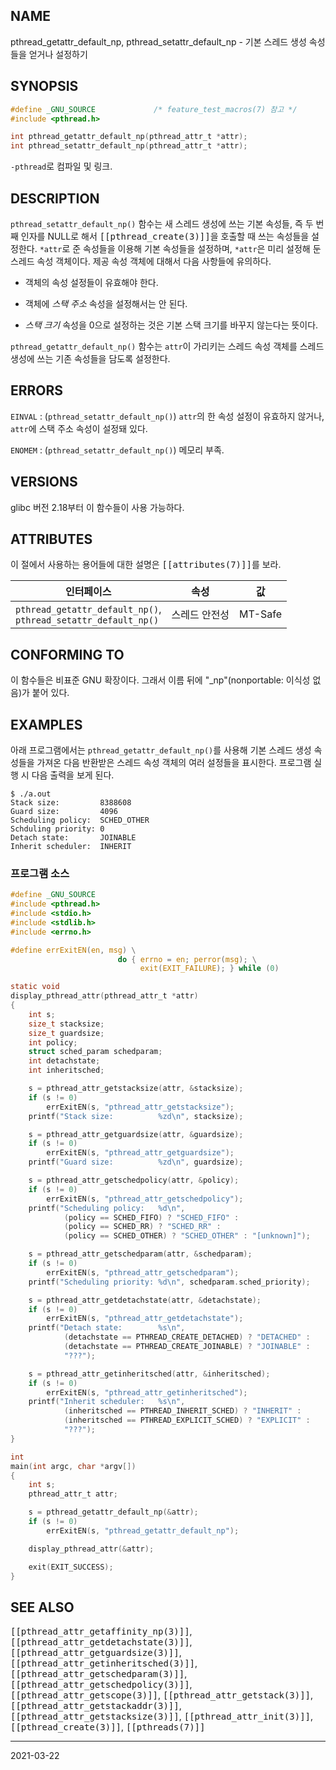 ## NAME

pthread_getattr_default_np, pthread_setattr_default_np - 기본 스레드 생성 속성들을 얻거나 설정하기

## SYNOPSIS

```c
#define _GNU_SOURCE             /* feature_test_macros(7) 참고 */
#include <pthread.h>

int pthread_getattr_default_np(pthread_attr_t *attr);
int pthread_setattr_default_np(pthread_attr_t *attr);
```

`-pthread`로 컴파일 및 링크.

## DESCRIPTION

`pthread_setattr_default_np()` 함수는 새 스레드 생성에 쓰는 기본 속성들, 즉 두 번째 인자를 NULL로 해서 <tt>[[pthread_create(3)]]</tt>을 호출할 때 쓰는 속성들을 설정한다. `*attr`로 준 속성들을 이용해 기본 속성들을 설정하며, `*attr`은 미리 설정해 둔 스레드 속성 객체이다. 제공 속성 객체에 대해서 다음 사항들에 유의하다.

* 객체의 속성 설정들이 유효해야 한다.

* 객체에 *스택 주소* 속성을 설정해서는 안 된다.

* *스택 크기* 속성을 0으로 설정하는 것은 기본 스택 크기를 바꾸지 않는다는 뜻이다.

`pthread_getattr_default_np()` 함수는 `attr`이 가리키는 스레드 속성 객체를 스레드 생성에 쓰는 기존 속성들을 담도록 설정한다.

## ERRORS

`EINVAL`
:   (`pthread_setattr_default_np()`) `attr`의 한 속성 설정이 유효하지 않거나, `attr`에 스택 주소 속성이 설정돼 있다.

`ENOMEM`
:   (`pthread_setattr_default_np()`) 메모리 부족.

## VERSIONS

glibc 버전 2.18부터 이 함수들이 사용 가능하다.

## ATTRIBUTES

이 절에서 사용하는 용어들에 대한 설명은 <tt>[[attributes(7)]]</tt>를 보라.

| 인터페이스 | 속성 | 값 |
| --- | --- | --- |
| `pthread_getattr_default_np()`,<br>`pthread_setattr_default_np()` | 스레드 안전성 | MT-Safe |

## CONFORMING TO

이 함수들은 비표준 GNU 확장이다. 그래서 이름 뒤에 "\_np"(nonportable: 이식성 없음)가 붙어 있다.

## EXAMPLES

아래 프로그램에서는 `pthread_getattr_default_np()`를 사용해 기본 스레드 생성 속성들을 가져온 다음 반환받은 스레드 속성 객체의 여러 설정들을 표시한다. 프로그램 실행 시 다음 출력을 보게 된다.

```text
$ ./a.out
Stack size:         8388608
Guard size:         4096
Scheduling policy:  SCHED_OTHER
Schduling priority: 0
Detach state:       JOINABLE
Inherit scheduler:  INHERIT
```

### 프로그램 소스

```c
#define _GNU_SOURCE
#include <pthread.h>
#include <stdio.h>
#include <stdlib.h>
#include <errno.h>

#define errExitEN(en, msg) \
                        do { errno = en; perror(msg); \
                             exit(EXIT_FAILURE); } while (0)

static void
display_pthread_attr(pthread_attr_t *attr)
{
    int s;
    size_t stacksize;
    size_t guardsize;
    int policy;
    struct sched_param schedparam;
    int detachstate;
    int inheritsched;

    s = pthread_attr_getstacksize(attr, &stacksize);
    if (s != 0)
        errExitEN(s, "pthread_attr_getstacksize");
    printf("Stack size:          %zd\n", stacksize);

    s = pthread_attr_getguardsize(attr, &guardsize);
    if (s != 0)
        errExitEN(s, "pthread_attr_getguardsize");
    printf("Guard size:          %zd\n", guardsize);

    s = pthread_attr_getschedpolicy(attr, &policy);
    if (s != 0)
        errExitEN(s, "pthread_attr_getschedpolicy");
    printf("Scheduling policy:   %d\n",
            (policy == SCHED_FIFO) ? "SCHED_FIFO" :
            (policy == SCHED_RR) ? "SCHED_RR" :
            (policy == SCHED_OTHER) ? "SCHED_OTHER" : "[unknown]");

    s = pthread_attr_getschedparam(attr, &schedparam);
    if (s != 0)
        errExitEN(s, "pthread_attr_getschedparam");
    printf("Scheduling priority: %d\n", schedparam.sched_priority);

    s = pthread_attr_getdetachstate(attr, &detachstate);
    if (s != 0)
        errExitEN(s, "pthread_attr_getdetachstate");
    printf("Detach state:        %s\n",
            (detachstate == PTHREAD_CREATE_DETACHED) ? "DETACHED" :
            (detachstate == PTHREAD_CREATE_JOINABLE) ? "JOINABLE" :
            "???");

    s = pthread_attr_getinheritsched(attr, &inheritsched);
    if (s != 0)
        errExitEN(s, "pthread_attr_getinheritsched");
    printf("Inherit scheduler:   %s\n",
            (inheritsched == PTHREAD_INHERIT_SCHED) ? "INHERIT" :
            (inheritsched == PTHREAD_EXPLICIT_SCHED) ? "EXPLICIT" :
            "???");
}

int
main(int argc, char *argv[])
{
    int s;
    pthread_attr_t attr;

    s = pthread_getattr_default_np(&attr);
    if (s != 0)
        errExitEN(s, "pthread_getattr_default_np");

    display_pthread_attr(&attr);

    exit(EXIT_SUCCESS);
}
```

## SEE ALSO

<tt>[[pthread_attr_getaffinity_np(3)]]</tt>, <tt>[[pthread_attr_getdetachstate(3)]]</tt>, <tt>[[pthread_attr_getguardsize(3)]]</tt>, <tt>[[pthread_attr_getinheritsched(3)]]</tt>, <tt>[[pthread_attr_getschedparam(3)]]</tt>, <tt>[[pthread_attr_getschedpolicy(3)]]</tt>, <tt>[[pthread_attr_getscope(3)]]</tt>, <tt>[[pthread_attr_getstack(3)]]</tt>, <tt>[[pthread_attr_getstackaddr(3)]]</tt>, <tt>[[pthread_attr_getstacksize(3)]]</tt>, <tt>[[pthread_attr_init(3)]]</tt>, <tt>[[pthread_create(3)]]</tt>, <tt>[[pthreads(7)]]</tt>

----

2021-03-22

